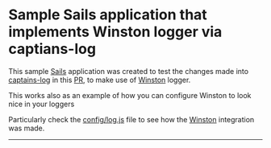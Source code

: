 # Sample Sails application that implements Winston logger via captians-log

This sample [Sails](https://github.com/balderdashy/sails) application was created to test the changes made into 
[captains-log](https://github.com/balderdashy/captains-log) in this [PR](https://github.com/balderdashy/captains-log/pull/25), 
to make use of [Winston] logger.

This works also as an example of how you can configure Winston to look nice in your loggers 

Particularly check the [config/log.js](https://github.com/luislobo/sails-test-2019/blob/master/config/log.js) file
to see how the [Winston] integration was made.

---
[Winston]: https://github.com/winstonjs/winston
